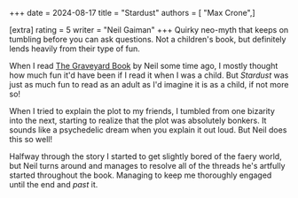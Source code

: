 +++
date = 2024-08-17
title = "Stardust"
authors = [ "Max Crone",]

[extra]
rating = 5
writer = "Neil Gaiman"
+++
Quirky neo-myth that keeps on tumbling before you can ask questions.
Not a children's book, but definitely lends heavily from their type of fun.
<!-- more -->
When I read [The Graveyard Book](/books/graveyard-book) by Neil some time ago, I mostly thought how much fun it'd have been if I read it when I was a child.
But *Stardust* was just as much fun to read as an adult as I'd imagine it is as a child, if not more so!

When I tried to explain the plot to my friends, I tumbled from one bizarity into the next, starting to realize that the plot was absolutely bonkers.
It sounds like a psychedelic dream when you explain it out loud.
But Neil does this so well!

Halfway through the story I started to get slightly bored of the faery world, but Neil turns around and manages to resolve all of the threads he's artfully started throughout the book.
Managing to keep me thoroughly engaged until the end and *past* it.
